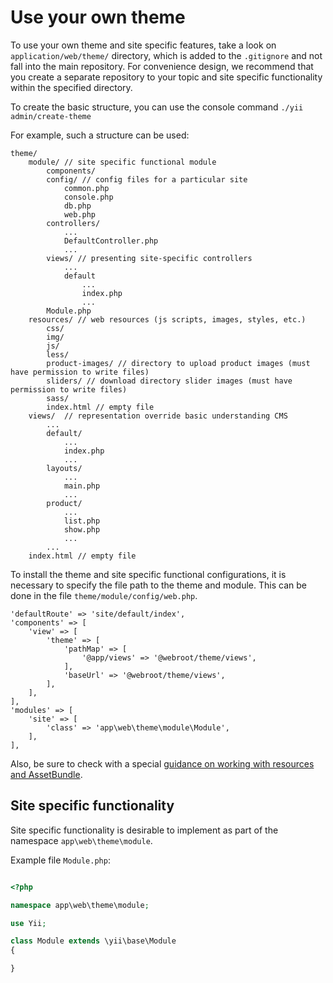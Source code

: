 # Use your own theme

To use your own theme and site specific features, take a look on `application/web/theme/` directory, which is added to the `.gitignore` and not fall into the main repository. For convenience design, we recommend that you create a separate repository to your topic and site specific functionality within the specified directory.

To create the basic structure, you can use the console command `./yii admin/create-theme`

For example, such a structure can be used:

```
theme/
	module/ // site specific functional module
		components/
		config/ // config files for a particular site
			common.php
			console.php
			db.php
			web.php 
		controllers/
			...
			DefaultController.php
			...
		views/ // presenting site-specific controllers
			...
			default
				...
				index.php
				...
		Module.php
	resources/ // web resources (js scripts, images, styles, etc.)
		css/
		img/
		js/
		less/
		product-images/ // directory to upload product images (must have permission to write files)
		sliders/ // download directory slider images (must have permission to write files)
		sass/
		index.html // empty file
	views/  // representation override basic understanding CMS
		...
		default/
			...
			index.php
			...
		layouts/
			...
			main.php
			...
		product/
			...
			list.php
			show.php
			...
		...
	index.html // empty file
```

To install the theme and site specific functional configurations, it is necessary to specify the file path to the theme and module. This can be done in the file `theme/module/config/web.php`.


```
'defaultRoute' => 'site/default/index',
'components' => [
    'view' => [
        'theme' => [
            'pathMap' => [
                '@app/views' => '@webroot/theme/views',
            ],
            'baseUrl' => '@webroot/theme/views',
        ],
    ],
],
'modules' => [
    'site' => [
        'class' => 'app\web\theme\module\Module',
    ],
],
```

Also, be sure to check with a special [guidance on working with resources and AssetBundle](../tutorial/asset-bundle.md).

## Site specific functionality

Site specific functionality is desirable to implement as part of the namespace  `app\web\theme\module`.

Example file `Module.php`:

``` php

<?php

namespace app\web\theme\module;

use Yii;

class Module extends \yii\base\Module
{

}

```